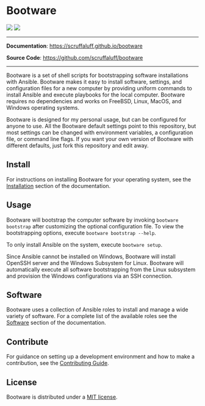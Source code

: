 # Bootware

![](https://img.shields.io/github/repo-size/scruffaluff/bootware)
![](https://img.shields.io/github/license/scruffaluff/bootware)

---

**Documentation**: https://scruffaluff.github.io/bootware

**Source Code**: https://github.com/scruffaluff/bootware

---

Bootware is a set of shell scripts for bootstrapping software installations with
Ansible. Bootware makes it easy to install software, settings, and configuration
files for a new computer by providing uniform commands to install Ansible and
execute playbooks for the local computer. Bootware requires no dependencies and
works on FreeBSD, Linux, MacOS, and Windows operating systems.

Bootware is designed for my personal usage, but can be configured for anyone to
use. All the Bootware default settings point to this repository, but most
settings can be changed with environment variables, a configuration file, or
command line flags. If you want your own version of Bootware with different
defaults, just fork this repository and edit away.

## Install

For instructions on installing Bootware for your operating system, see the
[Installation](https://scruffaluff.github.io/bootware/install) section of the
documentation.

## Usage

Bootware will bootstrap the computer software by invoking `bootware bootstrap`
after customizing the optional configuration file. To view the bootstrapping
options, execute `bootware bootstrap --help`.

To only install Ansible on the system, execute `bootware setup`.

Since Ansible cannot be installed on Windows, Bootware will install OpenSSH
server and the Windows Subsystem for Linux. Bootware will automatically execute
all software bootstrapping from the Linux subsystem and provision the Windows
configurations via an SSH connection.

## Software

Bootware uses a collection of Ansible roles to install and manage a wide variety
of software. For a complete list of the available roles see the
[Software](https://scruffaluff.github.io/bootware/software) section of the
documentation.

## Contribute

For guidance on setting up a development environment and how to make a
contribution, see the
[Contributing Guide](https://github.com/scruffaluff/bootware/blob/main/CONTRIBUTING.md).

## License

Bootware is distributed under a
[MIT license](https://github.com/scruffaluff/bootware/blob/main/LICENSE.md).
